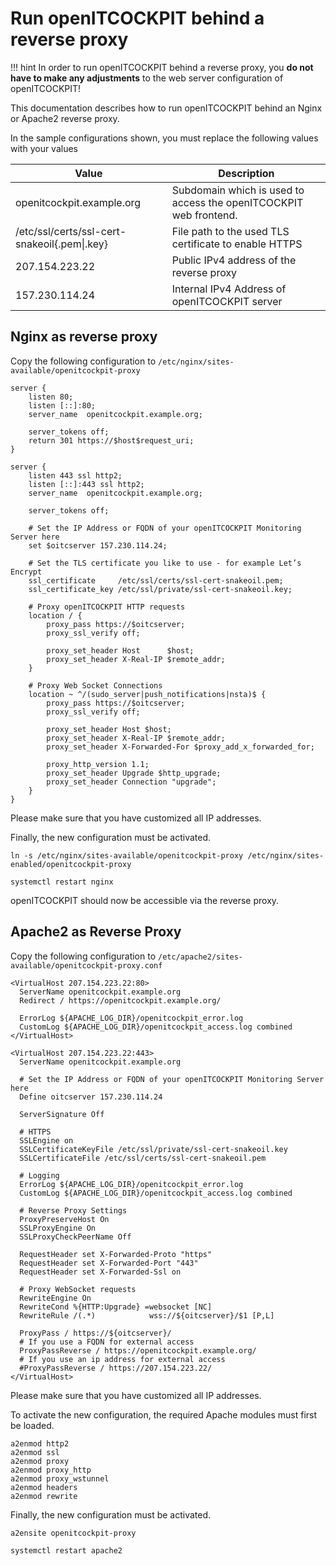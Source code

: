 # Run openITCOCKPIT behind a reverse proxy

!!! hint In order to run openITCOCKPIT behind a reverse proxy, you **do not have to make any
adjustments** to the web server configuration of openITCOCKPIT!

This documentation describes how to run openITCOCKPIT behind an Nginx or Apache2 reverse proxy.

In the sample configurations shown, you must replace the following values with your values

| Value                                        | Description                                                       |
| -------------------------------------------- | ----------------------------------------------------------------- |
| openitcockpit.example.org                    | Subdomain which is used to access the openITCOCKPIT web frontend. |
| /etc/ssl/certs/ssl-cert-snakeoil{.pem\|.key} | File path to the used TLS certificate to enable HTTPS             |
| 207.154.223.22                               | Public IPv4 address of the reverse proxy                          |
| 157.230.114.24                               | Internal IPv4 Address of openITCOCKPIT server                     |

## Nginx as reverse proxy

Copy the following configuration to `/etc/nginx/sites-available/openitcockpit-proxy`

```nginx
server {
    listen 80;
    listen [::]:80;
    server_name  openitcockpit.example.org;

    server_tokens off;
    return 301 https://$host$request_uri;
}

server {
    listen 443 ssl http2;
    listen [::]:443 ssl http2;
    server_name  openitcockpit.example.org;

    server_tokens off;

    # Set the IP Address or FQDN of your openITCOCKPIT Monitoring Server here
    set $oitcserver 157.230.114.24;

    # Set the TLS certificate you like to use - for example Let’s Encrypt
    ssl_certificate     /etc/ssl/certs/ssl-cert-snakeoil.pem;
    ssl_certificate_key /etc/ssl/private/ssl-cert-snakeoil.key;

    # Proxy openITCOCKPIT HTTP requests
    location / {
        proxy_pass https://$oitcserver;
        proxy_ssl_verify off;

        proxy_set_header Host      $host;
        proxy_set_header X-Real-IP $remote_addr;
    }

    # Proxy Web Socket Connections
    location ~ ^/(sudo_server|push_notifications|nsta)$ {
        proxy_pass https://$oitcserver;
        proxy_ssl_verify off;

        proxy_set_header Host $host;
        proxy_set_header X-Real-IP $remote_addr;
        proxy_set_header X-Forwarded-For $proxy_add_x_forwarded_for;

        proxy_http_version 1.1;
        proxy_set_header Upgrade $http_upgrade;
        proxy_set_header Connection "upgrade";
    }
}
```

Please make sure that you have customized all IP addresses.

Finally, the new configuration must be activated.

```plaintext
ln -s /etc/nginx/sites-available/openitcockpit-proxy /etc/nginx/sites-enabled/openitcockpit-proxy
```

```plaintext
systemctl restart nginx
```

openITCOCKPIT should now be accessible via the reverse proxy.

## Apache2 as Reverse Proxy

Copy the following configuration to `/etc/apache2/sites-available/openitcockpit-proxy.conf`

```apacheconf
<VirtualHost 207.154.223.22:80>
  ServerName openitcockpit.example.org
  Redirect / https://openitcockpit.example.org/

  ErrorLog ${APACHE_LOG_DIR}/openitcockpit_error.log
  CustomLog ${APACHE_LOG_DIR}/openitcockpit_access.log combined
</VirtualHost>

<VirtualHost 207.154.223.22:443>
  ServerName openitcockpit.example.org

  # Set the IP Address or FQDN of your openITCOCKPIT Monitoring Server here
  Define oitcserver 157.230.114.24

  ServerSignature Off

  # HTTPS
  SSLEngine on
  SSLCertificateKeyFile /etc/ssl/private/ssl-cert-snakeoil.key
  SSLCertificateFile /etc/ssl/certs/ssl-cert-snakeoil.pem

  # Logging
  ErrorLog ${APACHE_LOG_DIR}/openitcockpit_error.log
  CustomLog ${APACHE_LOG_DIR}/openitcockpit_access.log combined

  # Reverse Proxy Settings
  ProxyPreserveHost On
  SSLProxyEngine On
  SSLProxyCheckPeerName Off

  RequestHeader set X-Forwarded-Proto "https"
  RequestHeader set X-Forwarded-Port "443"
  RequestHeader set X-Forwarded-Ssl on

  # Proxy WebSocket requests
  RewriteEngine On
  RewriteCond %{HTTP:Upgrade} =websocket [NC]
  RewriteRule /(.*)            wss://${oitcserver}/$1 [P,L]

  ProxyPass / https://${oitcserver}/
  # If you use a FQDN for external access
  ProxyPassReverse / https://openitcockpit.example.org/
  # If you use an ip address for external access
  #ProxyPassReverse / https://207.154.223.22/
</VirtualHost>
```

Please make sure that you have customized all IP addresses.

To activate the new configuration, the required Apache modules must first be loaded.

```plaintext
a2enmod http2
a2enmod ssl
a2enmod proxy
a2enmod proxy_http
a2enmod proxy_wstunnel
a2enmod headers
a2enmod rewrite
```

Finally, the new configuration must be activated.

```plaintext
a2ensite openitcockpit-proxy
```

```plaintext
systemctl restart apache2
```
